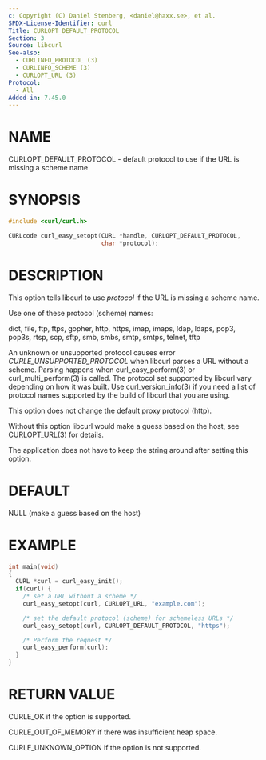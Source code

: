 ```yaml
---
c: Copyright (C) Daniel Stenberg, <daniel@haxx.se>, et al.
SPDX-License-Identifier: curl
Title: CURLOPT_DEFAULT_PROTOCOL
Section: 3
Source: libcurl
See-also:
  - CURLINFO_PROTOCOL (3)
  - CURLINFO_SCHEME (3)
  - CURLOPT_URL (3)
Protocol:
  - All
Added-in: 7.45.0
---
```


# NAME

CURLOPT_DEFAULT_PROTOCOL - default protocol to use if the URL is missing a
scheme name

# SYNOPSIS

~~~c
#include <curl/curl.h>

CURLcode curl_easy_setopt(CURL *handle, CURLOPT_DEFAULT_PROTOCOL,
                          char *protocol);
~~~

# DESCRIPTION

This option tells libcurl to use *protocol* if the URL is missing a scheme
name.

Use one of these protocol (scheme) names:

dict, file, ftp, ftps, gopher, http, https, imap, imaps, ldap, ldaps, pop3,
pop3s, rtsp, scp, sftp, smb, smbs, smtp, smtps, telnet, tftp

An unknown or unsupported protocol causes error
*CURLE_UNSUPPORTED_PROTOCOL* when libcurl parses a URL without a
scheme. Parsing happens when curl_easy_perform(3) or
curl_multi_perform(3) is called. The protocol set supported by libcurl
vary depending on how it was built. Use curl_version_info(3) if you need
a list of protocol names supported by the build of libcurl that you are using.

This option does not change the default proxy protocol (http).

Without this option libcurl would make a guess based on the host, see
CURLOPT_URL(3) for details.

The application does not have to keep the string around after setting this
option.

# DEFAULT

NULL (make a guess based on the host)

# EXAMPLE

~~~c
int main(void)
{
  CURL *curl = curl_easy_init();
  if(curl) {
    /* set a URL without a scheme */
    curl_easy_setopt(curl, CURLOPT_URL, "example.com");

    /* set the default protocol (scheme) for schemeless URLs */
    curl_easy_setopt(curl, CURLOPT_DEFAULT_PROTOCOL, "https");

    /* Perform the request */
    curl_easy_perform(curl);
  }
}
~~~

# RETURN VALUE

CURLE_OK if the option is supported.

CURLE_OUT_OF_MEMORY if there was insufficient heap space.

CURLE_UNKNOWN_OPTION if the option is not supported.
